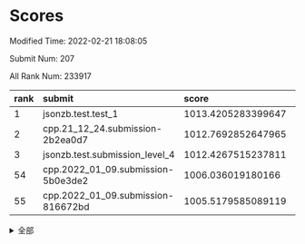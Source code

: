 # Scores

Modified Time: 2022-02-21 18:08:05

Submit Num: 207

All Rank Num: 233917

| rank |               submit               |       score        |       sigma        | pk_num |
| :--- | :--------------------------------- | :----------------- | :----------------- | :----- |
| 1    | jsonzb.test.test_1                 | 1013.4205283399647 | 0.7972877115362457 | 4518   |
| 2    | cpp.21_12_24.submission-2b2ea0d7   | 1012.7692852647965 | 0.8047377850230528 | 4520   |
| 3    | jsonzb.test.submission_level_4     | 1012.4267515237811 | 0.7968959786455406 | 4519   |
| 54   | cpp.2022_01_09.submission-5b0e3de2 | 1006.036019180166  | 0.7127225618276812 | 4517   |
| 55   | cpp.2022_01_09.submission-816672bd | 1005.5179585089119 | 0.7300511863940554 | 4522   |


<details>
<summary>全部</summary>

| rank |                 submit                 |       score        |       sigma        | pk_num |
| :--- | :------------------------------------- | :----------------- | :----------------- | :----- |
| 1    | jsonzb.test.test_1                     | 1013.4205283399647 | 0.7972877115362457 | 4518   |
| 2    | cpp.21_12_24.submission-2b2ea0d7       | 1012.7692852647965 | 0.8047377850230528 | 4520   |
| 3    | jsonzb.test.submission_level_4         | 1012.4267515237811 | 0.7968959786455406 | 4519   |
| 4    | gobigger.level_3.submission_level_3_31 | 1011.7654745724024 | 0.8065055630070856 | 4513   |
| 5    | gobigger.level_3.submission_level_3_48 | 1011.5928257805124 | 0.7853308799713731 | 4522   |
| 6    | gobigger.level_3.submission_level_3_43 | 1011.0246887382436 | 0.7516609890485303 | 4522   |
| 7    | gobigger.level_3.submission_level_3_9  | 1010.9726603750357 | 0.7626319846002378 | 4519   |
| 8    | gobigger.level_3.submission_level_3_19 | 1010.9596197538694 | 0.761520402828228  | 4521   |
| 9    | gobigger.level_3.submission_level_3_8  | 1010.8882031953717 | 0.7664149594832579 | 4519   |
| 10   | gobigger.level_3.submission_level_3_27 | 1010.8322589119495 | 0.7598210680111896 | 4523   |
| 11   | gobigger.level_3.submission_level_3_33 | 1010.7611220432044 | 0.7824586130237116 | 4519   |
| 12   | gobigger.level_3.submission_level_3_41 | 1010.7154503996886 | 0.7763961348505345 | 4523   |
| 13   | gobigger.level_3.submission_level_3_29 | 1010.7092017775228 | 0.7963442850852843 | 4517   |
| 14   | gobigger.level_3.submission_level_3_12 | 1010.5504558706325 | 0.7483493842874902 | 4520   |
| 15   | gobigger.level_3.submission_level_3_16 | 1010.5351930208196 | 0.7740954721791622 | 4522   |
| 16   | gobigger.level_3.submission_level_3_20 | 1010.4811318467869 | 0.7478057703958024 | 4521   |
| 17   | gobigger.level_3.submission_level_3_34 | 1010.3828555623496 | 0.7824348712587176 | 4519   |
| 18   | gobigger.level_3.submission_level_3_46 | 1010.1743769635282 | 0.7725971419476749 | 4519   |
| 19   | gobigger.level_3.submission_level_3_11 | 1010.1553102131686 | 0.7898383051797051 | 4522   |
| 20   | gobigger.level_3.submission_level_3_42 | 1010.149697062316  | 0.7902670392271162 | 4521   |
| 21   | gobigger.level_3.submission_level_3_10 | 1010.0684839441972 | 0.7482414561525239 | 4524   |
| 22   | gobigger.level_3.submission_level_3_17 | 1010.0327713109291 | 0.7692790666729671 | 4516   |
| 23   | gobigger.level_3.submission_level_3_0  | 1010.024239097673  | 0.7793371418442686 | 4518   |
| 24   | gobigger.level_3.submission_level_3_38 | 1010.0132934135196 | 0.7525760402055596 | 4519   |
| 25   | gobigger.level_3.submission_level_3_37 | 1009.9972793775966 | 0.7655215331282302 | 4516   |
| 26   | gobigger.level_3.submission_level_3_25 | 1009.9805635838673 | 0.7306360561893793 | 4516   |
| 27   | gobigger.level_3.submission_level_3_23 | 1009.9458871883951 | 0.7430310817172602 | 4515   |
| 28   | gobigger.level_3.submission_level_3_39 | 1009.8969590634559 | 0.7469795989479298 | 4518   |
| 29   | gobigger.level_3.submission_level_3_7  | 1009.824412174564  | 0.7649688280205668 | 4523   |
| 30   | gobigger.level_3.submission_level_3_24 | 1009.6793803631447 | 0.7730737241833505 | 4522   |
| 31   | gobigger.level_3.submission_level_3_44 | 1009.5811524128015 | 0.7580466308221668 | 4523   |
| 32   | gobigger.level_3.submission_level_3_2  | 1009.5220607619494 | 0.7635588799163241 | 4519   |
| 33   | gobigger.level_3.submission_level_3_45 | 1009.5219784598233 | 0.7638207246606176 | 4525   |
| 34   | gobigger.level_3.submission_level_3_28 | 1009.5132883217955 | 0.7675877056677447 | 4523   |
| 35   | gobigger.level_3.submission_level_3_5  | 1009.4542594278104 | 0.7492065697519651 | 4523   |
| 36   | gobigger.level_3.submission_level_3_3  | 1009.4226920489481 | 0.7502848319444653 | 4517   |
| 37   | gobigger.level_3.submission_level_3_6  | 1009.419913117339  | 0.7428038705516293 | 4516   |
| 38   | gobigger.level_3.submission_level_3_18 | 1009.3748809784648 | 0.7337587287460199 | 4520   |
| 39   | gobigger.level_3.submission_level_3_47 | 1009.3332873028648 | 0.7323452791896444 | 4524   |
| 40   | gobigger.level_3.submission_level_3_14 | 1009.301724895976  | 0.794684802578448  | 4520   |
| 41   | gobigger.level_3.submission_level_3_36 | 1009.2451999730788 | 0.7492152626278391 | 4514   |
| 42   | gobigger.level_3.submission_level_3_35 | 1009.2437987260084 | 0.7505957849814618 | 4521   |
| 43   | gobigger.level_3.submission_level_3_15 | 1009.1837603743976 | 0.7324488002019889 | 4523   |
| 44   | gobigger.level_3.submission_level_3_49 | 1009.1357640570249 | 0.752860900393353  | 4521   |
| 45   | gobigger.level_3.submission_level_3_40 | 1009.0888588514867 | 0.7397943317436957 | 4521   |
| 46   | gobigger.level_3.submission_level_3_1  | 1008.9922805232346 | 0.7742097801859699 | 4524   |
| 47   | gobigger.level_3.submission_level_3_21 | 1008.9828809993502 | 0.7504333658496669 | 4516   |
| 48   | gobigger.level_3.submission_level_3_4  | 1008.9799054974447 | 0.7542943747799437 | 4522   |
| 49   | gobigger.level_3.submission_level_3_26 | 1008.9122729613116 | 0.7452894159855484 | 4523   |
| 50   | gobigger.level_3.submission_level_3_30 | 1008.7112997880319 | 0.7512415896018709 | 4520   |
| 51   | gobigger.level_3.submission_level_3_22 | 1008.6101580618141 | 0.7611035103260464 | 4523   |
| 52   | gobigger.level_3.submission_level_3_13 | 1008.1638939249677 | 0.7479722837303906 | 4521   |
| 53   | gobigger.level_3.submission_level_3_32 | 1008.0697693739144 | 0.7325876842218494 | 4523   |
| 54   | cpp.2022_01_09.submission-5b0e3de2     | 1006.036019180166  | 0.7127225618276812 | 4517   |
| 55   | cpp.2022_01_09.submission-816672bd     | 1005.5179585089119 | 0.7300511863940554 | 4522   |
| 56   | gobigger.level_1.submission_level_1_1  | 1004.9908673432546 | 0.7108539433268228 | 4525   |
| 57   | gobigger.level_1.submission_level_1_6  | 1004.9691009504261 | 0.7295761363600436 | 4518   |
| 58   | gobigger.level_1.submission_level_1_13 | 1004.857906109666  | 0.724981541860934  | 4519   |
| 59   | gobigger.level_1.submission_level_1_4  | 1004.5640564060628 | 0.7163976222828818 | 4518   |
| 60   | gobigger.level_1.submission_level_1_16 | 1004.4766013939183 | 0.7318646697706028 | 4521   |
| 61   | gobigger.level_1.submission_level_1_14 | 1004.4372130209457 | 0.7291917590547667 | 4518   |
| 62   | gobigger.level_1.submission_level_1_27 | 1004.3400382495557 | 0.721089052525897  | 4523   |
| 63   | gobigger.level_1.submission_level_1_3  | 1004.1940444056552 | 0.7205516643554265 | 4516   |
| 64   | gobigger.level_1.submission_level_1_45 | 1004.0837406189653 | 0.7132723227220453 | 4517   |
| 65   | gobigger.level_1.submission_level_1_12 | 1004.07745483409   | 0.7253800814278611 | 4524   |
| 66   | gobigger.level_1.submission_level_1_32 | 1004.0401919156789 | 0.7089255207854497 | 4519   |
| 67   | gobigger.level_1.submission_level_1_38 | 1003.958979001743  | 0.7139980228457579 | 4514   |
| 68   | gobigger.level_1.submission_level_1_28 | 1003.9181713653184 | 0.7215323939940613 | 4517   |
| 69   | gobigger.level_1.submission_level_1_33 | 1003.8519610055558 | 0.7118752232502289 | 4520   |
| 70   | gobigger.level_1.submission_level_1_37 | 1003.8072860533729 | 0.7186453264447876 | 4523   |
| 71   | gobigger.level_1.submission_level_1_17 | 1003.7183679275637 | 0.7268313951178295 | 4519   |
| 72   | gobigger.level_1.submission_level_1_47 | 1003.6766317322939 | 0.718993710412028  | 4525   |
| 73   | gobigger.level_1.submission_level_1_41 | 1003.6666133145716 | 0.7189913311732413 | 4523   |
| 74   | gobigger.level_1.submission_level_1_23 | 1003.5821040911412 | 0.71414564885298   | 4522   |
| 75   | gobigger.level_1.submission_level_1_24 | 1003.5633338152862 | 0.7148256619093099 | 4524   |
| 76   | gobigger.level_1.submission_level_1_22 | 1003.5331293290271 | 0.7138156525945503 | 4520   |
| 77   | gobigger.level_1.submission_level_1_18 | 1003.5268709484747 | 0.7221865378040593 | 4516   |
| 78   | gobigger.level_1.submission_level_1_5  | 1003.4297779964894 | 0.7195809373184564 | 4521   |
| 79   | gobigger.level_1.submission_level_1_8  | 1003.4209706986161 | 0.7300189587436505 | 4520   |
| 80   | gobigger.level_1.submission_level_1_30 | 1003.4031601591585 | 0.7276586244945279 | 4520   |
| 81   | gobigger.level_1.submission_level_1_11 | 1003.3466588359659 | 0.7249543457580747 | 4516   |
| 82   | gobigger.level_1.submission_level_1_49 | 1003.3180594364862 | 0.7261611935849184 | 4516   |
| 83   | gobigger.level_1.submission_level_1_10 | 1003.1421764966474 | 0.7203971498398963 | 4518   |
| 84   | gobigger.level_1.submission_level_1_35 | 1003.0994400576733 | 0.7190363924295383 | 4517   |
| 85   | gobigger.level_1.submission_level_1_15 | 1003.0231116100019 | 0.7075594098953143 | 4517   |
| 86   | gobigger.level_1.submission_level_1_46 | 1002.9921512327138 | 0.7135765507857402 | 4523   |
| 87   | gobigger.level_1.submission_level_1_7  | 1002.9626937753239 | 0.7212817426300704 | 4519   |
| 88   | gobigger.level_1.submission_level_1_48 | 1002.9066783457815 | 0.716487549022247  | 4522   |
| 89   | gobigger.level_1.submission_level_1_0  | 1002.8667332929443 | 0.7136085114259726 | 4521   |
| 90   | gobigger.level_1.submission_level_1_19 | 1002.8295732368927 | 0.7027955395696445 | 4522   |
| 91   | gobigger.level_1.submission_level_1_40 | 1002.7835543225995 | 0.7019178335857104 | 4518   |
| 92   | gobigger.level_1.submission_level_1_20 | 1002.7792858872227 | 0.7165193282034751 | 4519   |
| 93   | gobigger.level_1.submission_level_1_39 | 1002.7503059896671 | 0.7169042228576668 | 4517   |
| 94   | gobigger.level_1.submission_level_1_9  | 1002.7391482559734 | 0.7067401589076362 | 4514   |
| 95   | gobigger.level_1.submission_level_1_36 | 1002.6678541479483 | 0.7161753434116094 | 4523   |
| 96   | gobigger.level_1.submission_level_1_43 | 1002.5513518978283 | 0.695964775763964  | 4518   |
| 97   | gobigger.level_1.submission_level_1_44 | 1002.4998405357186 | 0.7193744243806289 | 4521   |
| 98   | gobigger.level_1.submission_level_1_21 | 1002.4349368366182 | 0.7120506394002359 | 4518   |
| 99   | gobigger.level_1.submission_level_1_31 | 1002.3586893119349 | 0.7119470230550361 | 4520   |
| 100  | gobigger.level_1.submission_level_1_29 | 1002.2924381332272 | 0.7045632647616578 | 4516   |
| 101  | gobigger.level_1.submission_level_1_26 | 1002.1662091086046 | 0.7055489702846087 | 4525   |
| 102  | gobigger.level_1.submission_level_1_2  | 1002.0960405552604 | 0.7148616727997738 | 4520   |
| 103  | gobigger.level_1.submission_level_1_25 | 1001.8749581037537 | 0.7095979651958945 | 4523   |
| 104  | gobigger.level_1.submission_level_1_42 | 1001.8036474731648 | 0.7101163663960419 | 4521   |
| 105  | gobigger.level_1.submission_level_1_34 | 1001.7102939754358 | 0.7135221711684366 | 4519   |
| 106  | gobigger.random.submission_random_19   | 997.41395840185    | 0.6996285683689948 | 4520   |
| 107  | gobigger.random.submission_random_27   | 997.338641901922   | 0.7158813305777814 | 4522   |
| 108  | gobigger.random.submission_random_1    | 997.0981467129992  | 0.7075173592604664 | 4514   |
| 109  | gobigger.random.submission_random_24   | 996.7321381900341  | 0.7063222985581044 | 4518   |
| 110  | gobigger.random.submission_random_41   | 996.5864267532003  | 0.7000537625652388 | 4517   |
| 111  | gobigger.random.submission_random_30   | 996.5369802504074  | 0.7141883201594592 | 4522   |
| 112  | gobigger.random.submission_random_7    | 996.5334989851398  | 0.70092138497147   | 4518   |
| 113  | gobigger.random.submission_random_4    | 996.498524741928   | 0.7188069798327499 | 4523   |
| 114  | gobigger.random.submission_random_17   | 996.4566395708136  | 0.6933502399266797 | 4519   |
| 115  | gobigger.random.submission_random_31   | 996.3688879331327  | 0.719935314268341  | 4521   |
| 116  | gobigger.random.submission_random_35   | 996.3358904275224  | 0.7117297949564564 | 4518   |
| 117  | gobigger.random.submission_random_18   | 996.2924407846258  | 0.7040822093042634 | 4522   |
| 118  | gobigger.random.submission_random_12   | 996.2847870724427  | 0.7109938908509368 | 4519   |
| 119  | gobigger.random.submission_random_47   | 996.2573667437562  | 0.7039041879057965 | 4524   |
| 120  | gobigger.random.submission_random_42   | 996.1819031268947  | 0.7046705022461597 | 4522   |
| 121  | gobigger.random.submission_random_6    | 996.1214993930035  | 0.7054011309288694 | 4523   |
| 122  | gobigger.random.submission_random_2    | 996.0521045350515  | 0.7184825175162528 | 4520   |
| 123  | gobigger.random.submission_random_25   | 996.0500287964638  | 0.7133982146107251 | 4519   |
| 124  | gobigger.random.submission_random_40   | 996.047527946565   | 0.718898459670701  | 4519   |
| 125  | gobigger.random.submission_random_13   | 996.0149658345284  | 0.7139261924568787 | 4521   |
| 126  | gobigger.random.submission_random_28   | 995.999339036145   | 0.7143036586529301 | 4516   |
| 127  | gobigger.random.submission_random_15   | 995.9984861763922  | 0.7233691882003267 | 4525   |
| 128  | gobigger.random.submission_random_23   | 995.9922837970303  | 0.7067276233992276 | 4520   |
| 129  | gobigger.random.submission_random_26   | 995.9241675884736  | 0.7013591845556711 | 4524   |
| 130  | gobigger.random.submission_random_46   | 995.8814714086842  | 0.7112067169256681 | 4521   |
| 131  | gobigger.random.submission_random_11   | 995.8754548906644  | 0.7034622022586157 | 4518   |
| 132  | gobigger.random.submission_random_22   | 995.7782894517186  | 0.7175796290473265 | 4521   |
| 133  | gobigger.random.submission_random_21   | 995.7694609903086  | 0.7212986797761437 | 4519   |
| 134  | gobigger.random.submission_random_48   | 995.7575405209141  | 0.7162599783813709 | 4519   |
| 135  | gobigger.random.submission_random_38   | 995.7257424285751  | 0.716855603717496  | 4523   |
| 136  | gobigger.random.submission_random_43   | 995.6834008058307  | 0.7059716711004713 | 4519   |
| 137  | gobigger.random.submission_random_29   | 995.651632642817   | 0.7144602987122937 | 4523   |
| 138  | gobigger.random.submission_random_44   | 995.6048375203349  | 0.7148465602579267 | 4523   |
| 139  | gobigger.random.submission_random_32   | 995.5486343991179  | 0.7002294661271943 | 4520   |
| 140  | gobigger.random.submission_random_36   | 995.4941154632212  | 0.7040503131077351 | 4522   |
| 141  | gobigger.random.submission_random_16   | 995.3964634931439  | 0.7286443433878761 | 4521   |
| 142  | gobigger.random.submission_random_8    | 995.2796939008991  | 0.7105240905105145 | 4521   |
| 143  | gobigger.random.submission_random_9    | 995.2474656311492  | 0.7321220649155235 | 4525   |
| 144  | gobigger.random.submission_random_14   | 995.247390492159   | 0.726895020727514  | 4522   |
| 145  | gobigger.random.submission_random_45   | 995.2159172156304  | 0.7226067992859607 | 4520   |
| 146  | gobigger.random.submission_random_10   | 995.2116722273674  | 0.7094958420241452 | 4521   |
| 147  | gobigger.random.submission_random_33   | 995.1851420820551  | 0.7089245837205015 | 4520   |
| 148  | gobigger.random.submission_random_34   | 995.1195900912645  | 0.7179998599440113 | 4516   |
| 149  | gobigger.random.submission_random_5    | 995.0954945240935  | 0.7194921894966713 | 4516   |
| 150  | gobigger.random.submission_random_3    | 995.066697985907   | 0.7158933800131165 | 4521   |
| 151  | gobigger.random.submission_random_37   | 995.0652182834199  | 0.7212400300976712 | 4523   |
| 152  | gobigger.random.submission_random_0    | 994.8410895384218  | 0.7209273987369033 | 4520   |
| 153  | gobigger.random.submission_random_39   | 994.7925903519412  | 0.7196582349903375 | 4515   |
| 154  | gobigger.random.submission_random_49   | 994.7788061025658  | 0.7209670211414589 | 4523   |
| 155  | gobigger.random.submission_random_20   | 994.474994339945   | 0.7097496122049071 | 4514   |
| 156  | gobigger.level_2.submission_level_2_13 | 994.3438679925277  | 0.7275312797058485 | 4520   |
| 157  | gobigger.level_2.submission_level_2_12 | 994.046730138921   | 0.7275139561927912 | 4521   |
| 158  | gobigger.level_2.submission_level_2_18 | 993.5970374045243  | 0.7325366204438732 | 4519   |
| 159  | gobigger.level_2.submission_level_2_47 | 993.3034737533725  | 0.7219494433373579 | 4521   |
| 160  | gobigger.level_2.submission_level_2_30 | 993.2848745362846  | 0.7248944191749804 | 4525   |
| 161  | gobigger.level_2.submission_level_2_26 | 993.185821755616   | 0.7470292593017447 | 4514   |
| 162  | gobigger.level_2.submission_level_2_29 | 993.1007905719135  | 0.7300221013954014 | 4523   |
| 163  | gobigger.level_2.submission_level_2_24 | 993.0928066516389  | 0.7483416242491856 | 4517   |
| 164  | gobigger.level_2.submission_level_2_16 | 993.0726729384297  | 0.7328356509115022 | 4519   |
| 165  | gobigger.level_2.submission_level_2_23 | 993.0713737997178  | 0.733853844099492  | 4521   |
| 166  | gobigger.level_2.submission_level_2_40 | 993.051330585991   | 0.7286284930898071 | 4519   |
| 167  | gobigger.level_2.submission_level_2_2  | 992.9564738563357  | 0.7326971715973198 | 4517   |
| 168  | gobigger.level_2.submission_level_2_3  | 992.9499792792597  | 0.7263808979204986 | 4517   |
| 169  | gobigger.level_2.submission_level_2_34 | 992.8969623970689  | 0.7246140629765967 | 4523   |
| 170  | gobigger.level_2.submission_level_2_49 | 992.7687610772111  | 0.7413559946285136 | 4522   |
| 171  | gobigger.level_2.submission_level_2_46 | 992.7303216806439  | 0.7606181125222287 | 4520   |
| 172  | gobigger.level_2.submission_level_2_11 | 992.7282413223085  | 0.7585697179367588 | 4513   |
| 173  | gobigger.level_2.submission_level_2_22 | 992.6665498368486  | 0.7389548631912998 | 4527   |
| 174  | gobigger.level_2.submission_level_2_10 | 992.5413185479009  | 0.7660205920126267 | 4526   |
| 175  | gobigger.level_2.submission_level_2_17 | 992.4269580222457  | 0.7318966632645381 | 4522   |
| 176  | gobigger.level_2.submission_level_2_31 | 992.3811517031113  | 0.7344654119498579 | 4515   |
| 177  | gobigger.level_2.submission_level_2_5  | 992.3749975205741  | 0.7375448439503212 | 4523   |
| 178  | gobigger.level_2.submission_level_2_19 | 992.2773475210062  | 0.7523741374537213 | 4516   |
| 179  | gobigger.level_2.submission_level_2_4  | 992.2761835055211  | 0.7492053701832525 | 4523   |
| 180  | gobigger.level_2.submission_level_2_9  | 992.2681000977523  | 0.7314536733816128 | 4520   |
| 181  | gobigger.level_2.submission_level_2_7  | 992.2644906028589  | 0.7411457597664931 | 4516   |
| 182  | gobigger.level_2.submission_level_2_45 | 992.2366242071943  | 0.7476757477013419 | 4518   |
| 183  | gobigger.level_2.submission_level_2_38 | 992.2174864004267  | 0.7388701298312554 | 4524   |
| 184  | gobigger.level_2.submission_level_2_15 | 992.126699907133   | 0.7519304919479295 | 4521   |
| 185  | gobigger.level_2.submission_level_2_43 | 992.0892900443646  | 0.7331948099450994 | 4521   |
| 186  | gobigger.level_2.submission_level_2_20 | 992.0862736102782  | 0.7567989948955924 | 4521   |
| 187  | gobigger.level_2.submission_level_2_0  | 992.0422800026037  | 0.7570823470325284 | 4525   |
| 188  | gobigger.level_2.submission_level_2_37 | 991.9221549237759  | 0.728281842985804  | 4522   |
| 189  | gobigger.level_2.submission_level_2_42 | 991.8641359625058  | 0.7320736110251367 | 4523   |
| 190  | gobigger.level_2.submission_level_2_32 | 991.8181906421529  | 0.7482709210938241 | 4516   |
| 191  | gobigger.level_2.submission_level_2_35 | 991.7519917172742  | 0.7653913707535577 | 4525   |
| 192  | gobigger.level_2.submission_level_2_41 | 991.6251817279685  | 0.7474341984010521 | 4520   |
| 193  | gobigger.level_2.submission_level_2_48 | 991.5337832781585  | 0.7568837712977056 | 4515   |
| 194  | gobigger.level_2.submission_level_2_33 | 991.4944743218676  | 0.771109006688172  | 4524   |
| 195  | gobigger.level_2.submission_level_2_14 | 991.4782805657082  | 0.7564092736200292 | 4519   |
| 196  | gobigger.level_2.submission_level_2_21 | 991.4568411203456  | 0.7664813391788355 | 4519   |
| 197  | gobigger.level_2.submission_level_2_44 | 991.41137719452    | 0.7432280807935674 | 4522   |
| 198  | gobigger.level_2.submission_level_2_36 | 991.4111844115911  | 0.7500313671510492 | 4523   |
| 199  | gobigger.level_2.submission_level_2_8  | 991.3277976889361  | 0.7584058289496218 | 4521   |
| 200  | gobigger.level_2.submission_level_2_1  | 991.1644366230001  | 0.7630409723287127 | 4524   |
| 201  | gobigger.level_2.submission_level_2_6  | 990.9787430822781  | 0.7481688429244703 | 4521   |
| 202  | gobigger.level_2.submission_level_2_25 | 990.7847094319419  | 0.7651626357410533 | 4514   |
| 203  | gobigger.level_2.submission_level_2_28 | 990.7203724803401  | 0.7606255496310217 | 4520   |
| 204  | gobigger.level_2.submission_level_2_39 | 990.6558524720667  | 0.7672447692733163 | 4524   |
| 205  | gobigger.level_2.submission_level_2_27 | 989.9371734645295  | 0.7690896355394    | 4520   |
| 206  | gobigger.none.submission_none_0        | 979.8295901906271  | 1.162517353516719  | 4522   |
| 207  | gobigger.none.submission_none_1        | 976.4261727438223  | 1.3262199943796347 | 4524   |

</details>